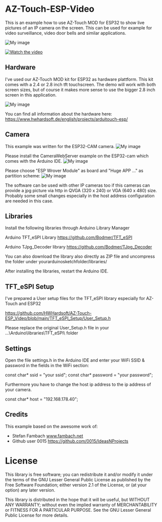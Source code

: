 # AZ-Touch-ESP-Video

This is an example how to use AZ-Touch MOD for ESP32 to show live pictures of an IP camera on the screen. This can be used for example for video surveillance, video door bells and similar applications. 

![My image](https://user-images.githubusercontent.com/3049858/105029941-56348500-5a53-11eb-8301-2ac0e21983a8.jpg)


[![Watch the video](https://i9.ytimg.com/vi/41QTn6MzIbA/mq2.jpg?sqp=CITAm4AG&rs=AOn4CLBQiqDSzxs3ZZmQxMmFEhXdGAX4Ow)](https://youtu.be//41QTn6MzIbA)


## Hardware 

I've used our AZ-Touch MOD kit for ESP32 as hardware plattform. This kit comes with a 2.4 or 2.8 inch tft touchscreen. The demo will work with both screen sizes, but of course it makes more sense to use the bigger 2.8 inch screen in this application.

![My image](https://cdn.shopify.com/s/files/1/1509/1638/products/2.Produkt_500x.jpg?v=1604667072)

You can find all information about the hardware here:
https://www.hwhardsoft.de/english/projects/arduitouch-esp/


## Camera

This example was written for the ESP32-CAM camera. 
![My image](https://user-images.githubusercontent.com/3049858/105034491-d8c04300-5a59-11eb-9577-a203aa188705.jpg)

Please install the CameraWebServer example on the ESP32-cam which comes with the Arduino IDE.
![My image](https://user-images.githubusercontent.com/3049858/105033964-1c667d00-5a59-11eb-9af5-de14a0812b04.jpg)

Please choose "ESP Wrover Module" as board and "Huge APP ..." as partition scheme:
![My image](https://user-images.githubusercontent.com/3049858/105033944-17093280-5a59-11eb-8acb-c223c089b0b0.jpg)


The software can be used with other IP cameras too if this cameras can provide a jpg picture via http in QVGA (320 x 240) or VGA (640 x 480) size. Probably some small changes especially in the host address configuration are needed in this case.


## Libraries

Install the following libraries through Arduino Library Manager

Arduino TFT_eSPI Library https://github.com/Bodmer/TFT_eSPI 

Arduino TJpg_Decoder library https://github.com/Bodmer/TJpg_Decoder

You can also download the library also directly as ZIP file and uncompress the folder under yourarduinosketchfolder/libraries/   

After installing the libraries, restart the Arduino IDE. 


## TFT_eSPI Setup

I've prepared a User setup files for the TFT_eSPI library especially for AZ-Touch and ESP32 

https://github.com/HWHardsoft/AZ-Touch-ESP_Video/blob/main/TFT_eSPI_Setup/User_Setup.h

Please replace the original User_Setup.h file in your ...\Arduino\libraries\TFT_eSPI\ folder


## Settings 

Open the file settings.h in the Arduino IDE and enter your WiFi SSID & password in the fields in the WiFi section: 

const char* ssid = "your ssid";
const char* password = "your password";

Furthermore you have to change the host ip address to the ip address of your camera.

const char* host = "192.168.178.40";


## Credits 

This example based on the awesome work of:

* Stefan Fambach    www.fambach.net
* Github user 0015  https://github.com/0015/IdeasNProjects




# License

This library is free software; you can redistribute it and/or
modify it under the terms of the GNU Lesser General Public
License as published by the Free Software Foundation; either
version 2.1 of the License, or (at your option) any later version.

This library is distributed in the hope that it will be useful,
but WITHOUT ANY WARRANTY; without even the implied warranty of
MERCHANTABILITY or FITNESS FOR A PARTICULAR PURPOSE.  See the GNU
Lesser General Public License for more details.
